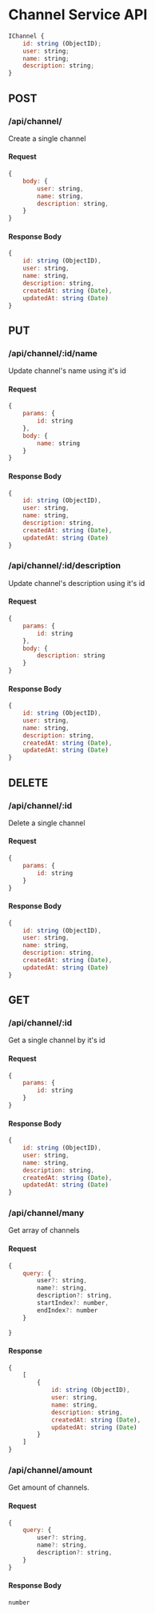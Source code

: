 # Channel Service API

```javascript
IChannel {
    id: string (ObjectID);
    user: string;
    name: string;
    description: string;
}
```

## POST

### /api/channel/

Create a single channel

#### Request
``` javascript
{
    body: {
        user: string,
        name: string,
        description: string,
    }
}
```
#### Response Body
``` javascript
{
    id: string (ObjectID),
    user: string,
    name: string,
    description: string,
    createdAt: string (Date),
    updatedAt: string (Date)
}
```

## PUT

### /api/channel/:id/name

Update channel's name using it's id

#### Request
``` javascript
{
    params: {
        id: string
    },
    body: {
        name: string
    }
}
```
#### Response Body
``` javascript
{
    id: string (ObjectID),
    user: string,
    name: string,
    description: string,
    createdAt: string (Date),
    updatedAt: string (Date)
}
```

### /api/channel/:id/description

Update channel's description using it's id

#### Request
``` javascript
{
    params: {
        id: string
    },
    body: {
        description: string
    }
}
```
#### Response Body
``` javascript
{
    id: string (ObjectID),
    user: string,
    name: string,
    description: string,
    createdAt: string (Date),
    updatedAt: string (Date)
}
```

## DELETE

### /api/channel/:id

Delete a single channel

#### Request
``` javascript
{
    params: {
        id: string
    }
}
```

#### Response Body
``` javascript
{
    id: string (ObjectID),
    user: string,
    name: string,
    description: string,
    createdAt: string (Date),
    updatedAt: string (Date)
}
```

## GET

### /api/channel/:id

Get a single channel by it's id

#### Request
``` javascript
{
    params: {
        id: string
    }
}
```

#### Response Body
``` javascript
{
    id: string (ObjectID),
    user: string,
    name: string,
    description: string,
    createdAt: string (Date),
    updatedAt: string (Date)
}
```

### /api/channel/many

Get array of channels

#### Request
``` javascript
{
    query: {
        user?: string,
        name?: string,
        description?: string,
        startIndex?: number,
        endIndex?: number
    }
    
}
```
#### Response
``` javascript
{
    [
        {
            id: string (ObjectID),
            user: string,
            name: string,
            description: string,
            createdAt: string (Date),
            updatedAt: string (Date)
        }
    ]
}
```

### /api/channel/amount

Get amount of channels.

#### Request
``` javascript
{
    query: {
        user?: string,
        name?: string,
        description?: string,
    }
}
```
#### Response Body
``` javascript
number
```